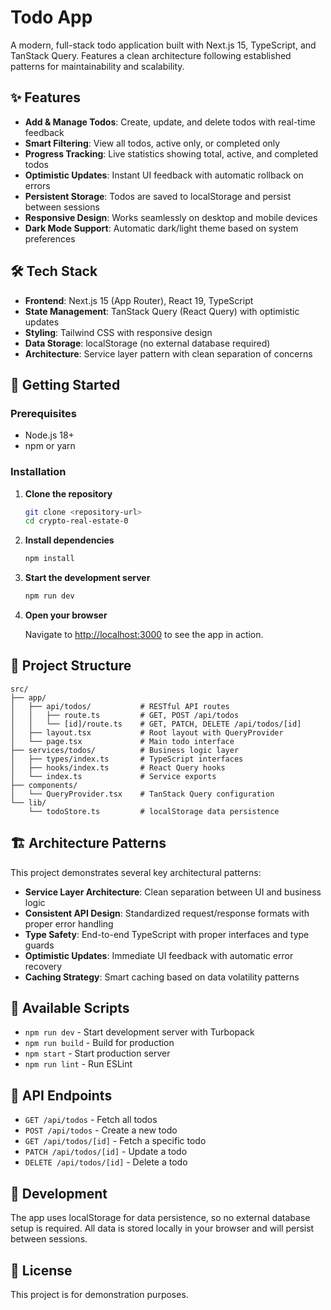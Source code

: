 # Todo App

A modern, full-stack todo application built with Next.js 15, TypeScript, and TanStack Query. Features a clean architecture following established patterns for maintainability and scalability.

## ✨ Features

- **Add & Manage Todos**: Create, update, and delete todos with real-time feedback
- **Smart Filtering**: View all todos, active only, or completed only
- **Progress Tracking**: Live statistics showing total, active, and completed todos
- **Optimistic Updates**: Instant UI feedback with automatic rollback on errors
- **Persistent Storage**: Todos are saved to localStorage and persist between sessions
- **Responsive Design**: Works seamlessly on desktop and mobile devices
- **Dark Mode Support**: Automatic dark/light theme based on system preferences

## 🛠 Tech Stack

- **Frontend**: Next.js 15 (App Router), React 19, TypeScript
- **State Management**: TanStack Query (React Query) with optimistic updates
- **Styling**: Tailwind CSS with responsive design
- **Data Storage**: localStorage (no external database required)
- **Architecture**: Service layer pattern with clean separation of concerns

## 🚀 Getting Started

### Prerequisites

- Node.js 18+
- npm or yarn

### Installation

1. **Clone the repository**

   ```bash
   git clone <repository-url>
   cd crypto-real-estate-0
   ```

2. **Install dependencies**

   ```bash
   npm install
   ```

3. **Start the development server**

   ```bash
   npm run dev
   ```

4. **Open your browser**

   Navigate to [http://localhost:3000](http://localhost:3000) to see the app in action.

## 📁 Project Structure

```
src/
├── app/
│   ├── api/todos/           # RESTful API routes
│   │   ├── route.ts         # GET, POST /api/todos
│   │   └── [id]/route.ts    # GET, PATCH, DELETE /api/todos/[id]
│   ├── layout.tsx           # Root layout with QueryProvider
│   └── page.tsx             # Main todo interface
├── services/todos/          # Business logic layer
│   ├── types/index.ts       # TypeScript interfaces
│   ├── hooks/index.ts       # React Query hooks
│   └── index.ts             # Service exports
├── components/
│   └── QueryProvider.tsx    # TanStack Query configuration
└── lib/
    └── todoStore.ts         # localStorage data persistence
```

## 🏗 Architecture Patterns

This project demonstrates several key architectural patterns:

- **Service Layer Architecture**: Clean separation between UI and business logic
- **Consistent API Design**: Standardized request/response formats with proper error handling
- **Type Safety**: End-to-end TypeScript with proper interfaces and type guards
- **Optimistic Updates**: Immediate UI feedback with automatic error recovery
- **Caching Strategy**: Smart caching based on data volatility patterns

## 📝 Available Scripts

- `npm run dev` - Start development server with Turbopack
- `npm run build` - Build for production
- `npm start` - Start production server
- `npm run lint` - Run ESLint

## 🎯 API Endpoints

- `GET /api/todos` - Fetch all todos
- `POST /api/todos` - Create a new todo
- `GET /api/todos/[id]` - Fetch a specific todo
- `PATCH /api/todos/[id]` - Update a todo
- `DELETE /api/todos/[id]` - Delete a todo

## 🔧 Development

The app uses localStorage for data persistence, so no external database setup is required. All data is stored locally in your browser and will persist between sessions.

## 📄 License

This project is for demonstration purposes.
